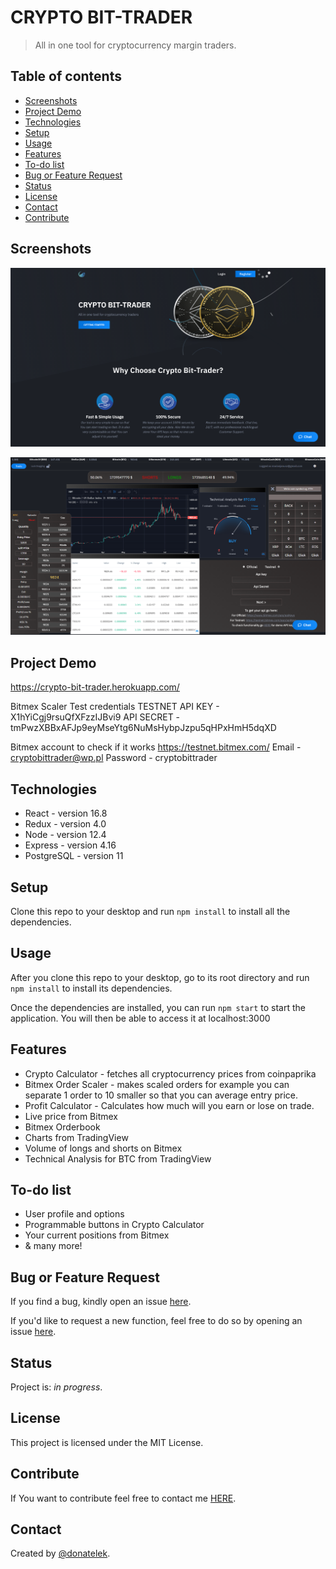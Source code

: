 # CRYPTO BIT-TRADER
> All in one tool for cryptocurrency margin traders.

## Table of contents

* [Screenshots](#screenshots)
* [Project Demo](#project-demo)
* [Technologies](#technologies)
* [Setup](#setup)
* [Usage](#usage)
* [Features](#features)
* [To-do list](#to-do-list)
* [Bug or Feature Request](#bug-or-feature-request)
* [Status](#status)
* [License](#license)
* [Contact](#contact)
* [Contribute](#contribute)



## Screenshots

![Example screenshot](https://github.com/donatelek/Crypto-Bit-Trader/blob/master/src/images/screenshot2.png)


![Example screenshot](https://github.com/donatelek/Crypto-Bit-Trader/blob/master/src/images/screenshot.png)

## Project Demo

https://crypto-bit-trader.herokuapp.com/

Bitmex Scaler Test credentials
TESTNET
API KEY - X1hYiCgj9rsuQfXFzzIJBvi9
API SECRET - tmPwzXBBxAFJp9eyMseYtg6NuMsHybpJzpu5qHPxHmH5dqXD

Bitmex account to check if it works
https://testnet.bitmex.com/
Email - cryptobittrader@wp.pl
Password - cryptobittrader

## Technologies

* React - version 16.8
* Redux - version 4.0
* Node - version 12.4
* Express - version 4.16
* PostgreSQL - version 11

## Setup

Clone this repo to your desktop and run `npm install` to install all the dependencies.

## Usage

After you clone this repo to your desktop, go to its root directory and run `npm install` to install its dependencies.

Once the dependencies are installed, you can run  `npm start` to start the application. You will then be able to access it at localhost:3000

## Features

* Crypto Calculator - fetches all cryptocurrency prices from coinpaprika
* Bitmex Order Scaler - makes scaled orders for example you can separate 1 order to 10 smaller so that you can average entry price.
* Profit Calculator - Calculates how much will you earn or lose on trade.
* Live price from Bitmex
* Bitmex Orderbook
* Charts from TradingView
* Volume of longs and shorts on Bitmex
* Technical Analysis for BTC from TradingView

## To-do list

* User profile and options
* Programmable buttons in Crypto Calculator
* Your current positions from Bitmex
* & many more!

## Bug or Feature Request

If you find a bug, kindly open an issue [here](https://github.com/donatelek/Crypto-Bit-Trader/issues/new).

If you'd like to request a new function, feel free to do so by opening an issue [here](https://github.com/donatelek/Crypto-Bit-Trader/issues/new).

## Status
Project is: _in progress_.

## License
This project is licensed under the MIT License.

## Contribute
If You want to contribute feel free to contact me [HERE](https://jakub-sznajder.herokuapp.com/).

## Contact
Created by [@donatelek](https://jakub-sznajder.herokuapp.com/).
